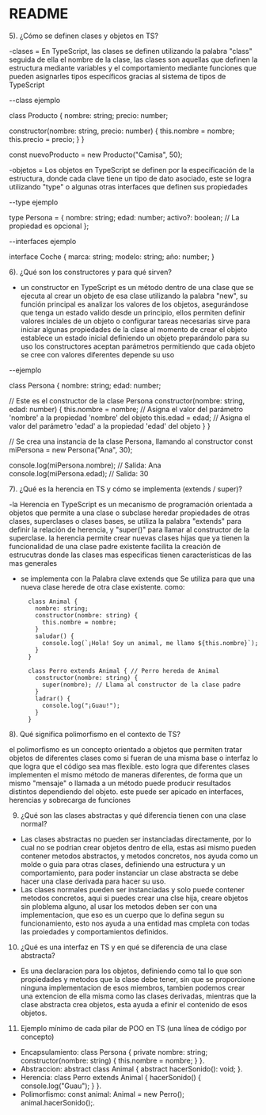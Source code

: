 # README
5). ¿Cómo se definen clases y objetos en TS?

-clases = En TypeScript, las clases se definen utilizando la palabra "class" seguida de ella el nombre de la clase, las clases son aquellas que definen la estructura mediante variables y el comportamiento mediante funciones que pueden asignarles tipos específicos gracias al sistema de tipos de TypeScript

--class ejemplo

class Producto {
  nombre: string;
  precio: number;

  constructor(nombre: string, precio: number) {
    this.nombre = nombre;
    this.precio = precio;
  }
}

const nuevoProducto = new Producto("Camisa", 50);

-objetos = Los objetos en TypeScript se definen por la especificación de la estructura, donde cada clave tiene un tipo de dato asociado, este se logra utilizando "type" o algunas otras interfaces que definen sus propiedades 

--type ejemplo

type Persona = {
  nombre: string;
  edad: number;
  activo?: boolean; // La propiedad es opcional
};

--interfaces ejemplo 

interface Coche {
  marca: string;
  modelo: string;
  año: number;
}

6). ¿Qué son los constructores y para qué sirven?

- un constructor en TypeScript es un método dentro de una clase que se ejecuta al crear un objeto de esa clase utilizando la palabra "new", su función principal es analizar los valores de los objetos, asegurándose que tenga un estado valido desde un principio, ellos permiten definir valores inciales de un objeto o configurar tareas necesarias 
  sirve para iniciar algunas propiedades de la clase al momento de crear el objeto
  establece un estado inicial definiendo un objeto preparándolo para su uso
  los constructores aceptan parámetros permitiendo que cada objeto se cree con valores diferentes depende su uso 

--ejemplo 

class Persona {
  nombre: string;
  edad: number;

  // Este es el constructor de la clase Persona
  constructor(nombre: string, edad: number) {
    this.nombre = nombre; // Asigna el valor del parámetro 'nombre' a la propiedad 'nombre' del objeto
    this.edad = edad;     // Asigna el valor del parámetro 'edad' a la propiedad 'edad' del objeto
  }
}

// Se crea una instancia de la clase Persona, llamando al constructor
const miPersona = new Persona("Ana", 30);

console.log(miPersona.nombre); // Salida: Ana
console.log(miPersona.edad);   // Salida: 30
  



7). ¿Qué es la herencia en TS y cómo se implementa (extends / super)?

-la Herencia en TypeScript es un mecanismo de programación orientada a objetos que permite a una clase o subclase heredar propiedades de otras clases, superclases o clases bases, se utiliza la palabra "extends" para definir la relación de herencia, y "super()" para llamar al constructor de la superclase.
la herencia permite crear nuevas clases hijas que ya tienen la funcionalidad de una clase padre existente 
facilita la creación de estrucutras donde las clases mas especificas tienen características de las mas generales
- se implementa con la Palabra clave extends que Se utiliza para que una nueva clase herede de otra clase existente. como: 

        class Animal {
          nombre: string;
          constructor(nombre: string) {
            this.nombre = nombre;
          }
          saludar() {
            console.log(`¡Hola! Soy un animal, me llamo ${this.nombre}`);
          }
        }

        class Perro extends Animal { // Perro hereda de Animal
          constructor(nombre: string) {
            super(nombre); // Llama al constructor de la clase padre
          }
          ladrar() {
            console.log("¡Guau!");
          }
        }


8). Qué significa polimorfismo en el contexto de TS?

el polimorfismo es un concepto orientado a objetos que permiten tratar objetos de diferentes clases como si fueran de una misma base o interfaz lo que logra que el código sea mas flexible. esto logra que diferentes clases implementen el mismo método de maneras diferentes, de forma que un mismo "mensaje" o llamada a un método puede producir resultados distintos dependiendo del objeto. este puede ser apicado en interfaces, herencias y sobrecarga de funciones 






9. ¿Qué son las clases abstractas y qué diferencia tienen con una clase normal?
- Las clases abstractas no pueden ser instanciadas directamente, por lo cual no se podrian crear objetos dentro de ella, estas asi mismo pueden contener metodos abstractos, y metodos concretos, nos ayuda como un molde o guia para otras clases, definiendo una estructura y un comportamiento, para poder instanciar un clase abstracta se debe hacer una clase derivada para hacer su uso.
- Las clases normales pueden ser instanciadas y solo puede contener metodos concretos, aqui si puedes crear una clse hija, creare objetos sin ploblema alguno, al usar los metodos deben ser con una implementacion, que eso es un cuerpo que lo defina segun su funcionamiento, esto nos ayuda a una entidad mas cmpleta con todas las proiedades y comportamientos definidos.


10. ¿Qué es una interfaz en TS y en qué se diferencia de una clase abstracta?
  - Es una declaracion para los objetos, definiendo como tal lo que son propiedades y metodos que la clase debe tener, sin que se proporcione ninguna implementacion de esos miembros, tambien podemos crear una extencion de ella misma como las clases derivadas, mientras que la clase abstracta crea objetos, esta ayuda a efinir el contenido de esos objetos.


11. Ejemplo mínimo de cada pilar de POO en TS (una línea de código por concepto)
  - Encapsulamiento: class Persona { private nombre: string; constructor(nombre: string) { this.nombre = nombre; } }.
  - Abstraccion: abstract class Animal { abstract hacerSonido(): void; }.
  - Herencia: class Perro extends Animal { hacerSonido() { console.log("Guau"); } }.
  - Polimorfismo: const animal: Animal = new Perro(); animal.hacerSonido();.

